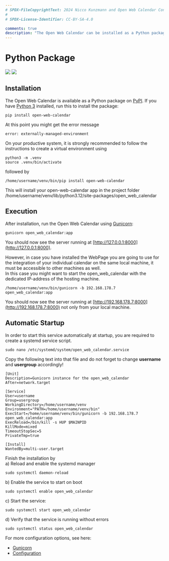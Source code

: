 ```yaml
---
# SPDX-FileCopyrightText: 2024 Nicco Kunzmann and Open Web Calendar Contributors <https://open-web-calendar.quelltext.eu/>
#
# SPDX-License-Identifier: CC-BY-SA-4.0

comments: true
description: "The Open Web Calendar can be installed as a Python package from PyPI."
---
```

# Python Package

![](https://img.shields.io/pypi/v/open-web-calendar.svg) ![](https://img.shields.io/pypi/pyversions/open-web-calendar.svg)

## Installation
The Open Web Calendar is available as a Python package on [PyPI]({{link.pypi}}).
If you have [Python 3](https://www.python.org/) installed, run this to install the package:

```shell
pip install open-web-calendar
```
At this point you might get the error message
```shell
error: externally-managed-environment
```

On your productive system, it is strongly recommended to follow the instructions to create a virtual environment using 
```shell
python3 -m .venv
source .venv/bin/activate
```
followed by 
```shell
/home/username/venv/bin/pip install open-web-calendar
```
This will install your open-web-calendar app in the project folder  
/home/username/venv/lib/python3.12/site-packages/open_web_calendar

## Execution
After installation, run the Open Web Calendar using [Gunicorn](https://pypi.org/project/gunicorn/):

```shell
gunicorn open_web_calendar:app
```

You should now see the server running at [http://127.0.0.1:8000](http://127.0.0.1:8000).

However, in case you have installed the WebPage you are going to use for the integration of your individual calendar on the same local machine, it must be accessible to other machines as well.  
In this case you might want to start the open_web_calendar with the dedicated IP-address of the hosting machine.

```shell
/home/username/venv/bin/gunicorn -b 192.168.178.7 open_web_calendar:app
```
You should now see the server running at [http://192.168.178.7:8000](http://192.168.178.7:8000) not only from your local machine.

## Automatic Startup
In order to start this service automatically at startup, you are required to create a systemd service script.

```shell
sudo nano /etc/systemd/system/open_web_calendar.service
```
Copy the following text into that file and do not forget to change **username** and **usergroup** accordingly!
```shell
[Unit]
Description=Gunicorn instance for the open_web_calendar
After=network.target

[Service]
User=username
Group=usergroup
WorkingDirectory=/home/username/venv
Environment="PATH=/home/username/venv/bin"
ExecStart=/home/username/venv/bin/gunicorn -b 192.168.178.7 open_web_calendar:app
ExecReload=/bin/kill -s HUP $MAINPID
KillMode=mixed
TimeoutStopSec=5
PrivateTmp=true

[Install]
WantedBy=multi-user.target
```
Finish the installation by  
a) Reload and enable the systemd manager
```shell
sudo systemctl daemon-reload
```
b) Enable the service to start on boot
```shell
sudo systemctl enable open_web_calendar
```
c) Start the service:
```shell
sudo systemctl start open_web_calendar
```
d) Verify that the service is running without errors
```shell
sudo systemctl status open_web_calendar
```

For more configuration options, see here:

- [Gunicorn](https://pypi.org/project/gunicorn/)
- [Configuration](../configure)
